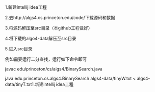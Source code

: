 1.新建intellij idea工程

2.去http://algs4.cs.princeton.edu/code/下载源码和数据

3.将源码解压至src目录（本github工程做好）

4.将下载的algo4-data解压至src目录

5.进入src目录

例如需要运行二分查找，运行如下命令即可

javac edu/princeton/cs/algs4/BinarySearch.java 

java edu.princeton.cs.algs4.BinarySearch algs4-data/tinyW.txt < algs4-data/tinyT.txt1.新建intellij idea工程
